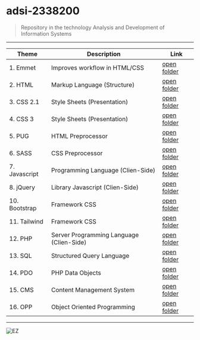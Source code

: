 # adsi-2338200
> Repository in the technology Analysis and Development of Information Systems

---

 Theme | Description | Link
| --- | --- | --- |
| 1. Emmet      | Improves workflow in HTML/CSS             | [open folder](01-emmet/)      |
| 2. HTML       | Markup Language (Structure)               | [open folder](02-html/)       |
| 3. CSS 2.1    | Style Sheets (Presentation)               | [open folder](03-css/)        |
| 4. CSS 3      | Style Sheets (Presentation)               | [open folder](04-css3/)       |
| 5. PUG        | HTML Preprocessor                         | [open folder](05-pug/)        |
| 6. SASS       | CSS Preprocessor                          | [open folder](06-sass/)       |
| 7. Javascript | Programming Language (Clien-Side)         | [open folder](07-javascript/) |
| 8. jQuery     | Library Javascript (Clien-Side)           | [open folder](08-jQuery/)     |
| 10. Bootstrap | Framework CSS                             | [open folder](10-bootstrap/)  |
| 11. Tailwind  | Framework CSS                             | [open folder](11-tailwind/)   |
| 12. PHP       | Server Programming Language (Clien-Side)  | [open folder](12-php/)        |
| 13. SQL       | Structured Query Language                 | [open folder](13-sql/)        |
| 14. PDO       | PHP Data Objects                          | [open folder](14-pdo/)        |
| 15. CMS       | Content Management System                 | [open folder](15-cms/)        |
| 16. OPP       | Object Oriented Programming               | [open folder](16-oop/)        |

---

![EZ](https://fondosmil.com/fondo/38640.jpg)